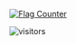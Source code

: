 <a href="https://info.flagcounter.com/aCIS"><img src="https://s01.flagcounter.com/count/aCIS/bg_FFFFFF/txt_000000/border_FFFFFF/columns_4/maxflags_4/viewers_0/labels_0/pageviews_1/flags_0/percent_0/" alt="Flag Counter" border="0"></a>

 ![visitors](https://visitor-badge.glitch.me/badge?page_id=yichao-tang.github.io)
